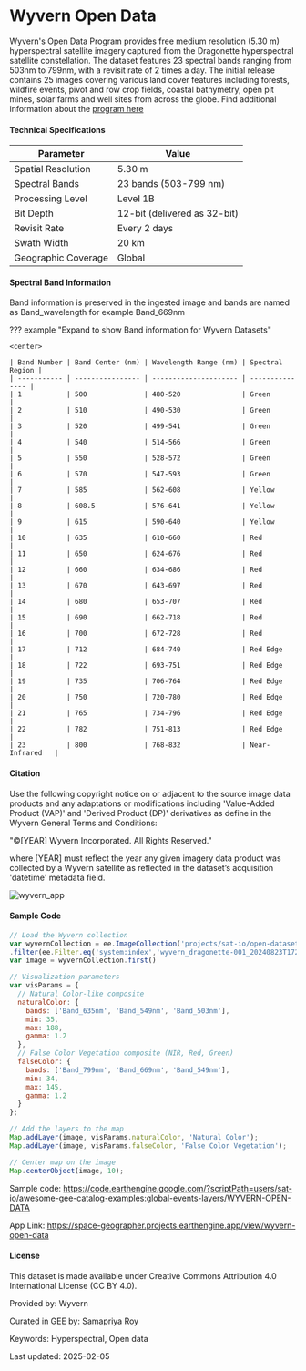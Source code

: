 # Wyvern Open Data

Wyvern's Open Data Program provides free medium resolution (5.30 m) hyperspectral satellite imagery captured from the Dragonette hyperspectral satellite constellation. The dataset features 23 spectral bands ranging from 503nm to 799nm, with a revisit rate of 2 times a day. The initial release contains 25 images covering various land cover features including forests, wildfire events, pivot and row crop fields, coastal bathymetry, open pit mines, solar farms and well sites from across the globe. Find additional information about the [program here](https://wyvern.space/open-data/)


#### Technical Specifications

<center>

| Parameter           | Value                        |
| ------------------- | ---------------------------- |
| Spatial Resolution  | 5.30 m                       |
| Spectral Bands      | 23 bands (503-799 nm)        |
| Processing Level    | Level 1B                     |
| Bit Depth           | 12-bit (delivered as 32-bit) |
| Revisit Rate        | Every 2 days                 |
| Swath Width         | 20 km                        |
| Geographic Coverage | Global                       |

</center>

#### Spectral Band Information

Band information is preserved in the ingested image and bands are named as Band_wavelength for example Band_669nm

??? example "Expand to show Band information for Wyvern Datasets"

    <center>

    | Band Number | Band Center (nm) | Wavelength Range (nm) | Spectral Region |
    | ----------- | ---------------- | --------------------- | --------------- |
    | 1           | 500              | 480-520               | Green           |
    | 2           | 510              | 490-530               | Green           |
    | 3           | 520              | 499-541               | Green           |
    | 4           | 540              | 514-566               | Green           |
    | 5           | 550              | 528-572               | Green           |
    | 6           | 570              | 547-593               | Green           |
    | 7           | 585              | 562-608               | Yellow          |
    | 8           | 608.5            | 576-641               | Yellow          |
    | 9           | 615              | 590-640               | Yellow          |
    | 10          | 635              | 610-660               | Red             |
    | 11          | 650              | 624-676               | Red             |
    | 12          | 660              | 634-686               | Red             |
    | 13          | 670              | 643-697               | Red             |
    | 14          | 680              | 653-707               | Red             |
    | 15          | 690              | 662-718               | Red             |
    | 16          | 700              | 672-728               | Red             |
    | 17          | 712              | 684-740               | Red Edge        |
    | 18          | 722              | 693-751               | Red Edge        |
    | 19          | 735              | 706-764               | Red Edge        |
    | 20          | 750              | 720-780               | Red Edge        |
    | 21          | 765              | 734-796               | Red Edge        |
    | 22          | 782              | 751-813               | Red Edge        |
    | 23          | 800              | 768-832               | Near-Infrared   |

#### Citation

Use the following copyright notice on or adjacent to the source image data products and any adaptations or modifications including 'Value-Added Product (VAP)' and 'Derived Product (DP)' derivatives as define in the Wyvern General Terms and Conditions:

"©[YEAR] Wyvern Incorporated. All Rights Reserved."

where [YEAR] must reflect the year any given imagery data product was collected by a Wyvern satellite as reflected in the dataset’s acquisition 'datetime' metadata field.

![wyvern_app](https://github.com/user-attachments/assets/ad0fdca5-43c7-4662-9cf5-1c02806c8857)

#### Sample Code

```js
// Load the Wyvern collection
var wyvernCollection = ee.ImageCollection('projects/sat-io/open-datasets/disaster/wyvern-open-data')
.filter(ee.Filter.eq('system:index','wyvern_dragonette-001_20240823T172127_4ef5c7ec'));
var image = wyvernCollection.first()

// Visualization parameters
var visParams = {
  // Natural Color-like composite
  naturalColor: {
    bands: ['Band_635nm', 'Band_549nm', 'Band_503nm'],
    min: 35,
    max: 188,
    gamma: 1.2
  },
  // False Color Vegetation composite (NIR, Red, Green)
  falseColor: {
    bands: ['Band_799nm', 'Band_669nm', 'Band_549nm'],
    min: 34,
    max: 145,
    gamma: 1.2
  }
};

// Add the layers to the map
Map.addLayer(image, visParams.naturalColor, 'Natural Color');
Map.addLayer(image, visParams.falseColor, 'False Color Vegetation');

// Center map on the image
Map.centerObject(image, 10);
```

Sample code: https://code.earthengine.google.com/?scriptPath=users/sat-io/awesome-gee-catalog-examples:global-events-layers/WYVERN-OPEN-DATA

App Link: https://space-geographer.projects.earthengine.app/view/wyvern-open-data

#### License

This dataset is made available under Creative Commons Attribution 4.0 International License (CC BY 4.0).

Provided by: Wyvern

Curated in GEE by: Samapriya Roy

Keywords: Hyperspectral, Open data

Last updated: 2025-02-05
